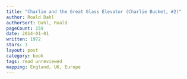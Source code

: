 ```yaml
---
title: "Charlie and the Great Glass Elevator (Charlie Bucket, #2)"
author: Roald Dahl
authorSort: Dahl, Roald
pageCount: 159
date: 2014-01-01
written: 1972
stars: 3
layout: post
category: book
tags: read unreviewed
mapping: England, UK, Europe
---
```

